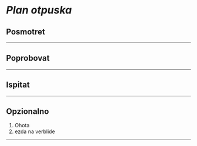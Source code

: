 # *Plan otpuska*

## Posmotret

---
## Poprobovat

---
## Ispitat

---
## Opzionalno

1. Ohota
2. ezda na verblide

---
